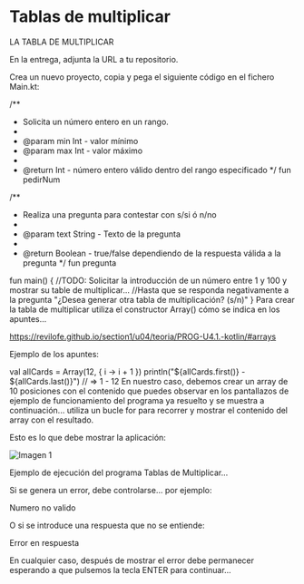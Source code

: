 # Tablas de multiplicar

LA TABLA DE MULTIPLICAR

En la entrega, adjunta la URL a tu repositorio.

Crea un nuevo proyecto, copia y pega el siguiente código en el fichero Main.kt:

/**
 * Solicita un número entero en un rango.
 *
 * @param min Int - valor mínimo
 * @param max Int - valor máximo
 *
 * @return Int - número entero válido dentro del rango especificado
 */
fun pedirNum

/**
 * Realiza una pregunta para contestar con s/si ó n/no
 *
 * @param text String - Texto de la pregunta
 *
 * @return Boolean - true/false dependiendo de la respuesta válida a la pregunta
 */
fun pregunta

fun main() {
    //TODO: Solicitar la introducción de un número entre 1 y 100 y mostrar su table de multiplicar...
    //Hasta que se responda negativamente a la pregunta "¿Desea generar otra tabla de multiplicación? (s/n)"
}
Para crear la tabla de multiplicar utiliza el constructor Array() cómo se indica en los apuntes...

https://revilofe.github.io/section1/u04/teoria/PROG-U4.1.-kotlin/#arrays

Ejemplo de los apuntes:

val allCards = Array(12, { i -> i + 1 })
println("${allCards.first()} - ${allCards.last()}") // => 1 - 12
En nuestro caso, debemos crear un array de 10 posiciones con el contenido que puedes observar en los pantallazos de ejemplo de funcionamiento del programa ya resuelto y se muestra a continuación... utiliza un bucle for para recorrer y mostrar el contenido del array con el resultado.

Esto es lo que debe mostrar la aplicación:

![Imagen 1](https://i.imgur.com/QrOYDbU.png)

Ejemplo de ejecución del programa Tablas de Multiplicar...

Si se genera un error, debe controlarse... por ejemplo:

Numero no valido

O si se introduce una respuesta que no se entiende:

Error en respuesta

En cualquier caso, después de mostrar el error debe permanecer esperando a que pulsemos la tecla ENTER para continuar...
